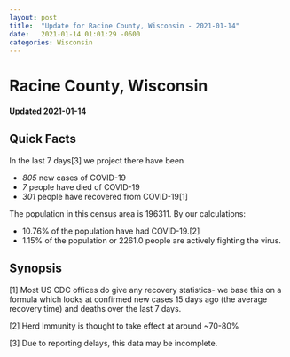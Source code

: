 ```yaml
---
layout: post
title:  "Update for Racine County, Wisconsin - 2021-01-14"
date:   2021-01-14 01:01:29 -0600
categories: Wisconsin
---
```


# Racine County, Wisconsin
#### Updated 2021-01-14

## Quick Facts

In the last 7 days[3] we project there have been
- *805* new cases of COVID-19
- *7* people have died of COVID-19
- *301* people have recovered from COVID-19[1]

The population in this census area is 196311. By our calculations:
- 10.76% of the population have had COVID-19.[2]
- 1.15% of the population or 2261.0 people are actively fighting the virus.

## Synopsis




[1] Most US CDC offices do give any recovery statistics- we base this on a formula which looks at confirmed new cases
15 days ago (the average recovery time) and deaths over the last 7 days.

[2] Herd Immunity is thought to take effect at around ~70-80%

[3] Due to reporting delays, this data may be incomplete.
 
    